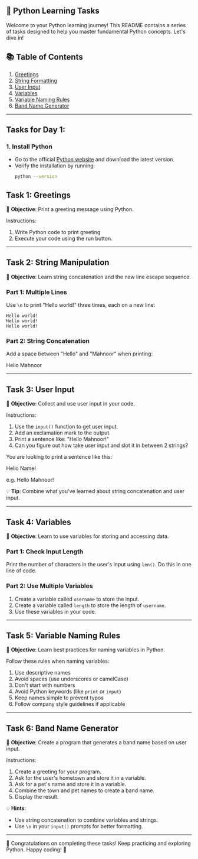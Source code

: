 ## 🐍 Python Learning Tasks


Welcome to your Python learning journey! This README contains a series of tasks designed to help you master fundamental Python concepts. Let's dive in!
## 📚 Table of Contents
1. [Greetings](#task-1-Greetings)
2. [String Formatting](#task-2-string-formatting)
3. [User Input](#task-3-user-input)
4. [Variables](#task-4-variables)
5. [Variable Naming Rules](#task-5-variable-naming-rules)
6. [Band Name Generator](#task-6-band-name-generator)

---

## Tasks for Day 1:

### 1. Install Python
- Go to the official [Python website](https://www.python.org/) and download the latest version.
- Verify the installation by running:
  ```bash
  python --version

## Task 1: Greetings

🎯 **Objective**: Print a greeting message using Python.

Instructions:
1. Write Python code to print greeting
2. Execute your code using the run button.

---

## Task 2: String Manipulation

🎯 **Objective**: Learn string concatenation and the new line escape sequence.

### Part 1: Multiple Lines
Use `\n` to print "Hello world!" three times, each on a new line:

```
Hello world!
Hello world!
Hello world!
```

### Part 2: String Concatenation
Add a space between "Hello" and "Mahnoor" when printing:


Hello Mahnoor

---

## Task 3: User Input

🎯 **Objective**: Collect and use user input in your code.

Instructions:
1. Use the `input()` function to get user input.
2. Add an exclamation mark to the output.
3. Print a sentence like: "Hello Mahnoor!"
4. Can you figure out how take user input and slot it in between 2 strings?

   
You are looking to print a sentence like this:

Hello Name!

e.g. Hello Mahnoor!

💡 **Tip**: Combine what you've learned about string concatenation and user input.

---

## Task 4: Variables

🎯 **Objective**: Learn to use variables for storing and accessing data.

### Part 1: Check Input Length
Print the number of characters in the user's input using `len()`. Do this in one line of code.

### Part 2: Use Multiple Variables
1. Create a variable called `username` to store the input.
2. Create a variable called `length` to store the length of `username`.
3. Use these variables in your code.

---

## Task 5: Variable Naming Rules

🎯 **Objective**: Learn best practices for naming variables in Python.

Follow these rules when naming variables:
1. Use descriptive names
2. Avoid spaces (use underscores or camelCase)
3. Don't start with numbers
4. Avoid Python keywords (like `print` or `input`)
5. Keep names simple to prevent typos
6. Follow company style guidelines if applicable

---

## Task 6: Band Name Generator

🎯 **Objective**: Create a program that generates a band name based on user input.

Instructions:
1. Create a greeting for your program.
2. Ask for the user's hometown and store it in a variable.
3. Ask for a pet's name and store it in a variable.
4. Combine the town and pet names to create a band name.
5. Display the result.

💡 **Hints**:
- Use string concatenation to combine variables and strings.
- Use `\n` in your `input()` prompts for better formatting.

---

🎉 Congratulations on completing these tasks! Keep practicing and exploring Python. Happy coding! 🚀